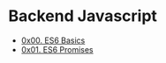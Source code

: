 # Backend Javascript

- [0x00. ES6 Basics](0x00-ES6_basic)
- [0x01. ES6 Promises](0x01-ES6_promise)
